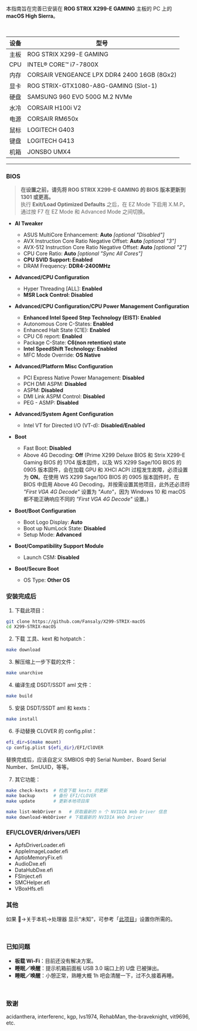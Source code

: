 本指南旨在完善已安装在 **ROG STRIX X299-E GAMING** 主板的 PC 上的 **macOS High Sierra**。

&nbsp;

设备 | 型号
:-: | -
主板 | ROG STRIX X299-E GAMING
CPU | INTEL® CORE™ i7-7800X
内存 | CORSAIR VENGEANCE LPX DDR4 2400 16GB (8Gx2)
显卡 | ROG STRIX-GTX1080-A8G-GAMING (Slot-1)
硬盘 | SAMSUNG 960 EVO 500G M.2 NVMe
水冷 | CORSAIR H100i V2
电源 | CORSAIR RM650x
鼠标 | LOGITECH G403
键盘 | LOGITECH G413
机箱 | JONSBO UMX4

---

### BIOS
> **在设置之前，请先将 ROG STRIX X299-E GAMING 的 BIOS 版本更新到 1301 或更高。**  
> 执行 **Exit/Load Optimized Defaults** 之后，在 EZ Mode 下启用 X.M.P。  
> 通过按 F7 在 EZ Mode 和 Advanced Mode 之间切换。

- **AI Tweaker**
  - ASUS MultiCore Enhancement: **Auto** *[optional "Disabled"]*
  - AVX Instruction Core Ratio Negative Offset: **Auto** *[optional "3"]*
  - AVX-512 Instruction Core Ratio Negative Offset: **Auto** *[optional "2"]*
  - CPU Core Ratio: **Auto** *[optional "Sync All Cores"]*
  - **CPU SVID Support: Enabled**
  - DRAM Frequency: **DDR4-2400MHz**

- **Advanced/CPU Configuration**
  - Hyper Threading [ALL]: **Enabled**
  - **MSR Lock Control: Disabled**

- **Advanced/CPU Configuration/CPU Power Management Configuration**
  - **Enhanced Intel Speed Step Technology (EIST): Enabled**
  - Autonomous Core C-States: **Enabled**
  - Enhanced Halt State (C1E): **Enabled**
  - CPU C6 report: **Enabled**
  - Package C-State: **C6(non retention) state**
  - **Intel SpeedShift Technology: Enabled**
  - MFC Mode Override: **OS Native**

- **Advanced/Platform Misc Configuration**
  - PCI Express Native Power Management: **Disabled**
  - PCH DMI ASPM: **Disabled**
  - ASPM: **Disabled**
  - DMI Link ASPM Control: **Disabled**
  - PEG - ASMP: **Disabled**

- **Advanced/System Agent Configuration**
  - Intel VT for Directed I/O (VT-d): **Disabled/Enabled**

- **Boot**
  - Fast Boot: **Disabled**
  - Above 4G Decoding: **Off** (Prime X299 Deluxe BIOS 和 Strix X299-E Gaming BIOS 的 1704 版本固件，以及 WS X299 Sage/10G BIOS 的 0905 版本固件，会在加载 GPU 和 XHCI ACPI 过程发生故障，必须设置为 **ON**。在使用 WS X299 Sage/10G BIOS 的 0905 版本固件时，在 BIOS 中启用 Above 4G Decoding，并按需设置其他项目，此外还必须将 _"First VGA 4G Decode"_ 设置为 _"Auto"_，因为 Windows 10 和 macOS 都不能正确响应不同的 _"First VGA 4G Decode"_ 设置。)

- **Boot/Boot Configuration**
  - Boot Logo Display: **Auto**
  - Boot up NumLock State: **Disabled**
  - Setup Mode: **Advanced**

- **Boot/Compatibility Support Module**
  - Launch CSM: **Disabled**

- **Boot/Secure Boot**
  - OS Type: **Other OS**

### 安装完成后
1. 下载此项目：
```bash
git clone https://github.com/Fansaly/X299-STRIX-macOS
cd X299-STRIX-macOS
```
2. 下载 工具、kext 和 hotpatch：
```bash
make download
```
3. 解压缩上一步下载的文件：
```bash
make unarchive
```
4. 编译生成 DSDT/SSDT aml 文件：
```bash
make build
```
5. 安装 DSDT/SSDT aml 和 kexts：
```bash
make install
```
6. 手动替换 CLOVER 的 config.plist：
```bash
efi_dir=$(make mount)
cp config.plist ${efi_dir}/EFI/ClOVER
```
替换完成后，应该自定义 SMBIOS 中的 Serial Number、Board Serial Number、SmUUID，等等。

7. 其它功能：
```bash
make check-kexts  # 检查下载 kexts 的更新
make backup       # 备份 EFI/CLOVER
make update       # 更新本地项目库

make list-WebDriver n   # 获取最新的 n 个 NVIDIA Web Driver 信息
make download-WebDriver # 下载最新的 NVIDIA Web Driver
```

### EFI/CLOVER/drivers/UEFI
  - ApfsDriverLoader.efi
  - AppleImageLoader.efi
  - AptioMemoryFix.efi
  - AudioDxe.efi
  - DataHubDxe.efi
  - FSInject.efi
  - SMCHelper.efi
  - VBoxHfs.efi

### 其他
如果 ->关于本机->处理器 显示“未知”，可参考「[此项目](https://github.com/Fansaly/CosmetiCPUKind)」设置你所需的。

&nbsp;

### 已知问题
- **板载 Wi-Fi**：目前还没有解决方案。
- **睡眠／唤醒**：提示机箱前面板 USB 3.0 端口上的 U盘 已被弹出。
- **睡眠／唤醒**：小憩正常，熟睡大概 1h 吧会清醒一下，过不久接着再睡。

&nbsp;

### 致谢
acidanthera, interferenc, kgp, lvs1974, RehabMan, the-braveknight, vit9696, etc.

